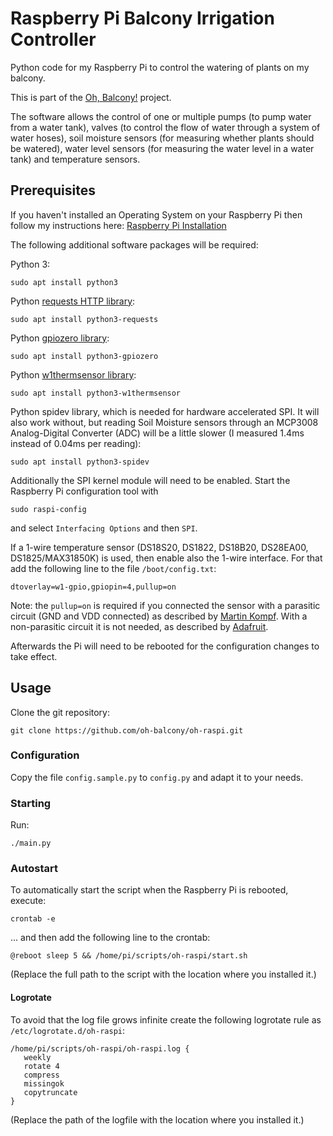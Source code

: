 # Raspberry Pi Balcony Irrigation Controller

Python code for my Raspberry Pi to control the watering of plants on my balcony.

This is part of the [Oh, Balcony!](http://oh-balcony.github.io/) project.

The software allows the control of one or multiple pumps (to pump water from a water tank), valves (to control the flow of water through a system of water hoses), soil moisture sensors (for measuring whether plants should be watered), water level sensors (for measuring the water level in a water tank) and temperature sensors.

## Prerequisites

If you haven't installed an Operating System on your Raspberry Pi then follow my instructions here: [Raspberry Pi Installation](https://github.com/oh-balcony/oh-balcony.github.io/wiki/Raspberry-Pi-Installation)

The following additional software packages will be required:

Python 3:

    sudo apt install python3
    
Python [requests HTTP library](http://docs.python-requests.org):

    sudo apt install python3-requests

Python [gpiozero library](http://gpiozero.readthedocs.io):

    sudo apt install python3-gpiozero

Python [w1thermsensor library](https://github.com/timofurrer/w1thermsensor):

    sudo apt install python3-w1thermsensor

Python spidev library, which is needed for hardware accelerated SPI. It will also work without, but reading Soil Moisture sensors through an MCP3008 Analog-Digital Converter (ADC) will be a little slower (I measured 1.4ms instead of 0.04ms per reading):

    sudo apt install python3-spidev

Additionally the SPI kernel module will need to be enabled. Start the Raspberry Pi configuration tool with

    sudo raspi-config

and select `Interfacing Options` and then `SPI`.

If a 1-wire temperature sensor (DS18S20, DS1822, DS18B20, DS28EA00, DS1825/MAX31850K) is used, then enable also the 1-wire interface. For that add the following line to the file `/boot/config.txt`:

    dtoverlay=w1-gpio,gpiopin=4,pullup=on
    
Note: the `pullup=on` is required if you connected the sensor with a parasitic circuit (GND and VDD connected) as described by [Martin Kompf](https://www.kompf.de/weather/pionewiremini.html). With a non-parasitic circuit it is not needed, as described by [Adafruit](https://cdn-learn.adafruit.com/downloads/pdf/adafruits-raspberry-pi-lesson-11-ds18b20-temperature-sensing.pdf).

Afterwards the Pi will need to be rebooted for the configuration changes to take effect.

## Usage

Clone the git repository:

    git clone https://github.com/oh-balcony/oh-raspi.git

### Configuration

Copy the file `config.sample.py` to `config.py` and adapt it to your needs.

### Starting

Run:

    ./main.py

### Autostart

To automatically start the script when the Raspberry Pi is rebooted, execute:

    crontab -e

... and then add the following line to the crontab:

    @reboot sleep 5 && /home/pi/scripts/oh-raspi/start.sh

(Replace the full path to the script with the location where you installed it.)

#### Logrotate

To avoid that the log file grows infinite create the following logrotate rule as `/etc/logrotate.d/oh-raspi`:

```
/home/pi/scripts/oh-raspi/oh-raspi.log {
   weekly
   rotate 4
   compress
   missingok
   copytruncate
}
```
(Replace the path of the logfile with the location where you installed it.)
